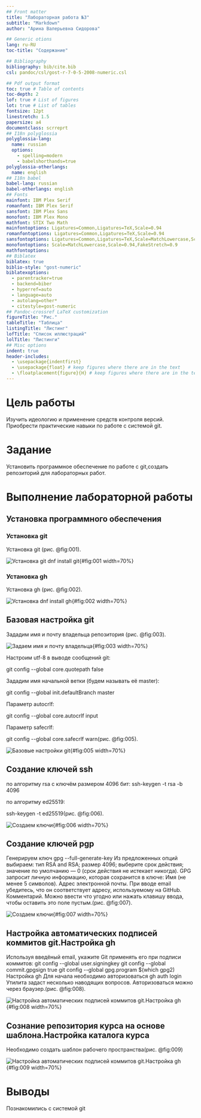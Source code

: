 ```yaml
---
## Front matter
title: "Лабораторная работа №3"
subtitle: "Markdown"
author: "Арина Валерьевна Сидорова"

## Generic otions
lang: ru-RU
toc-title: "Содержание"

## Bibliography
bibliography: bib/cite.bib
csl: pandoc/csl/gost-r-7-0-5-2008-numeric.csl

## Pdf output format
toc: true # Table of contents
toc-depth: 2
lof: true # List of figures
lot: true # List of tables
fontsize: 12pt
linestretch: 1.5
papersize: a4
documentclass: scrreprt
## I18n polyglossia
polyglossia-lang:
  name: russian
  options:
	- spelling=modern
	- babelshorthands=true
polyglossia-otherlangs:
  name: english
## I18n babel
babel-lang: russian
babel-otherlangs: english
## Fonts
mainfont: IBM Plex Serif
romanfont: IBM Plex Serif
sansfont: IBM Plex Sans
monofont: IBM Plex Mono
mathfont: STIX Two Math
mainfontoptions: Ligatures=Common,Ligatures=TeX,Scale=0.94
romanfontoptions: Ligatures=Common,Ligatures=TeX,Scale=0.94
sansfontoptions: Ligatures=Common,Ligatures=TeX,Scale=MatchLowercase,Scale=0.94
monofontoptions: Scale=MatchLowercase,Scale=0.94,FakeStretch=0.9
mathfontoptions:
## Biblatex
biblatex: true
biblio-style: "gost-numeric"
biblatexoptions:
  - parentracker=true
  - backend=biber
  - hyperref=auto
  - language=auto
  - autolang=other*
  - citestyle=gost-numeric
## Pandoc-crossref LaTeX customization
figureTitle: "Рис."
tableTitle: "Таблица"
listingTitle: "Листинг"
lofTitle: "Список иллюстраций"
lolTitle: "Листинги"
## Misc options
indent: true
header-includes:
  - \usepackage{indentfirst}
  - \usepackage{float} # keep figures where there are in the text
  - \floatplacement{figure}{H} # keep figures where there are in the text
---
```


# Цель работы

Изучить идеологию и применение средств контроля версий. Приобрести практические навыки по работе с системой git.

# Задание

Установить программное обеспечение по работе с git,создать репозиторий для лабораторных работ.

# Выполнение лабораторной работы

## Установка программного обеспечения

### Установка git

Установка git  (рис. @fig:001).

![Установка git dnf install git](image/1.png){#fig:001 width=70%}

### Установка gh 

Установка gh  (рис. @fig:002).

![Установка dnf install gh](image/2.png){#fig:002 width=70%}

## Базовая настройка git

Зададим имя и почту владельца репозитория (рис. @fig:003).

![Задаем имя и почту владельца](image/3.png){#fig:003 width=70%}

Настроим utf-8 в выводе сообщений git:

git config --global core.quotepath false

Зададим имя начальной ветки (будем называть её master):

git config --global init.defaultBranch master

Параметр autocrlf:

git config --global core.autocrlf input

Параметр safecrlf:

git config --global core.safecrlf warn(рис. @fig:005).

![Базовые настройки git](image/5.png){#fig:005 width=70%}

## Создание ключей ssh
по алгоритму rsa с ключём размером 4096 бит:
ssh-keygen -t rsa -b 4096

по алгоритму ed25519:

ssh-keygen -t ed25519(рис. @fig:006).

![Cоздаем ключи](image/6.png){#fig:006 width=70%}

## Создание ключей pgp
Генерируем ключ
gpg --full-generate-key
Из предложенных опций выбираем:
        тип RSA and RSA;
        размер 4096;
        выберите срок действия; значение по умолчанию — 0 (срок действия не истекает никогда).
GPG запросит личную информацию, которая сохранится в ключе:
        Имя (не менее 5 символов).
        Адрес электронной почты.
            При вводе email убедитесь, что он соответствует адресу, используемому на GitHub.
        Комментарий. Можно ввести что угодно или нажать клавишу ввода, чтобы оставить это поле пустым.(рис. @fig:007).
        
![Cоздаем ключи](image/7.png){#fig:007 width=70%}

## Настройка автоматических подписей коммитов git.Настройка gh

Используя введёный email, укажите Git применять его при подписи коммитов:
git config --global user.signingkey <PGP Fingerprint>
git config --global commit.gpgsign true
git config --global gpg.program $(which gpg2)
Настройка gh
Для начала необходимо авторизоваться
gh auth login
Утилита задаст несколько наводящих вопросов.
Авторизоваться можно через браузер.(рис. @fig:008).

![Настройка автоматических подписей коммитов git.Настройка gh](image/8.png){#fig:008 width=70%}

## Сознание репозитория курса на основе шаблона.Настройка каталога курса

Необходимо создать шаблон рабочего пространства(рис. @fig:009)

![Настройка автоматических подписей коммитов git.Настройка gh](image/9.png){#fig:009 width=70%}


# Выводы
Познакомились с системой git

